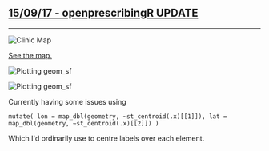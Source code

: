 ## [**15/09/17 - openprescribingR UPDATE**](https://fergustaylor.github.io/blog/post6)
--------------------------------------------------------------------------------------------

![Clinic Map](https://fergustaylor.github.io/Rplot5.png)

[See the map.](https://fergustaylor.github.io/post6map.html)

![Plotting geom_sf](https://fergustaylor.github.io/Rplot4.png)

![Plotting geom_sf](https://fergustaylor.github.io/output.gif)

Currently having some issues using 

`mutate(
    lon = map_dbl(geometry, ~st_centroid(.x)[[1]]),
    lat = map_dbl(geometry, ~st_centroid(.x)[[2]])
    )`
    
Which I'd ordinarily use to centre labels over each element.